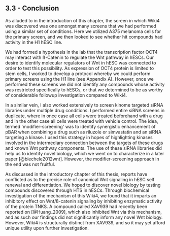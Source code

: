 
## 3.3 - Conclusion

As alluded to in the introduction of this chapter, the screen in which Wiki4 was discovered was one amongst many screens that we had performed using a similar set of conditions. Here we utilized A375 melanoma cells for the primary screen, and we then looked to see whether hit compounds had activity in the H1 hESC line. 

We had formed a hypothesis in the lab that the transcription factor OCT4 may interact with ß-Catenin to regulate the Wnt pathway in hESCs. Our desire to identify molecular regulators of Wnt in hESC was connected to order to test this possibility. As expression of OCT4 protein is limited to stem cells, I worked to develop a protocol whereby we could perform primary screens using the H1 line (see Appendix A). However, once we performed these screens we did not identify any compounds whose activity was restricted specifically to hESCs, or that we determined to be as worthy of considerable followup investigation compared to Wiki4.

In a similar vein, I also worked extensively to screen kinome targeted siRNA libraries under multiple drug conditions. I performed entire siRNA screens in duplicate, where in once case all cells were treated beforehand with a drug and in the other case all cells were treated with vehicle control. The idea, termed 'modifier-screening' was to identify synergistic enhancement of pBAR when combining a drug such as riluzole or simvastatin and an siRNA targeting a kinase. I used this strategy in hopes of highlighting kinases involved in the intermediary connection between the targets of these drugs and known Wnt pathway components. The use of these siRNA libraries did help us to identify novel biology, which we went on to characterize in a later paper [@biechele2012wnt]. However, the modifier-screening approach in the end was not fruitful.

As discussed in the introductory chapter of this thesis, reports have conflicted as to the precise role of canonical Wnt signaling in hESC self renewal and differentiation. We hoped to discover novel biology by testing compounds discovered through HTS in hESCs. Through biochemical investigation of the mechanism of this Wiki4, we found that it imparts an inhibitory effect on Wnt/ß-catenin signaling by inhibiting enzymatic activity of the protein TNKS. A compound called XAV939 had recently been reported on [@Huang_2009], which also inhibited Wnt via this mechanism, and as such our findings did not significantly inform any novel Wnt biology. However, Wiki4 is structurally distinct from XAV939, and so it may yet afford unique utility upon further investigation.

